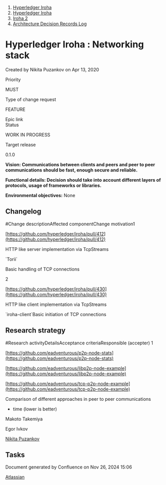 1. [Hyperledger Iroha](index.html)
2. [Hyperledger Iroha](Hyperledger-Iroha_20873224.html)
3. [Iroha 2](Iroha-2_21012047.html)
4. [Architecture Decision Records Log](Architecture-Decision-Records-Log_21016003.html)

# Hyperledger Iroha : Networking stack

Created by Nikita Puzankov on Apr 13, 2020

Priority

MUST

Type of change request

FEATURE

Epic link  
Status

WORK IN PROGRESS

Target release

0.1.0

**Vision: Communications between clients and peers and peer to peer communications should be fast, enough secure and reliable.**

**Functional details: Decision should take into account different layers of protocols, usage of frameworks or libraries.**

**Environmental objectives:** None

## Changelog

#Change descriptionAffected componentChange motivation1

[https://github.com/hyperledger/iroha/pull/412](https://github.com/hyperledger/iroha/pull/412)

HTTP like server implementation via TcpStreams

\`Torii\`

Basic handling of TCP connections

2

[https://github.com/hyperledger/iroha/pull/430](https://github.com/hyperledger/iroha/pull/430)

HTTP like client implementation via TcpStreams

\`iroha-client\`Basic initiation of TCP connections

## Research strategy

#Research activityDetailsAcceptance criteriaResponsible (accepter) 1

[https://github.com/eadventurous/p2p-node-stats](https://github.com/eadventurous/p2p-node-stats)

[https://github.com/eadventurous/libp2p-node-example](https://github.com/eadventurous/libp2p-node-example)

[https://github.com/eadventurous/tcp-p2p-node-example](https://github.com/eadventurous/tcp-p2p-node-example)

Comparison of different approaches in peer to peer communications

- time (lower is better)

Makoto Takemiya

Egor Ivkov

[Nikita Puzankov](https://lf-hyperledger.atlassian.net/wiki/people/5df113768998970e5b434e0a?ref=confluence)

## Tasks

Document generated by Confluence on Nov 26, 2024 15:06

[Atlassian](http://www.atlassian.com/)
